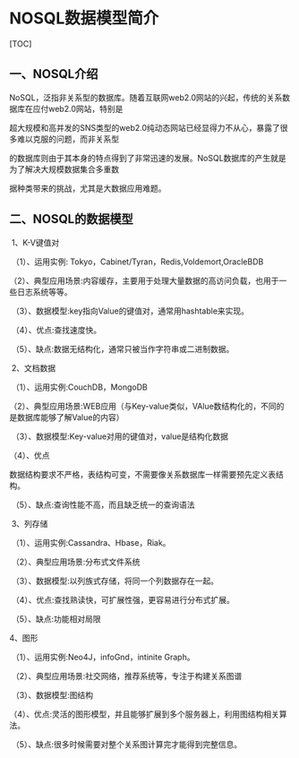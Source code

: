 # NOSQL数据模型简介

[TOC]

## 一、NOSQL介绍

NoSQL，泛指非关系型的数据库。随着互联网web2.0网站的兴起，传统的关系数据库在应付web2.0网站，特别是

超大规模和高并发的SNS类型的web2.0纯动态网站已经显得力不从心，暴露了很多难以克服的问题，而非关系型

的数据库则由于其本身的特点得到了非常迅速的发展。NoSQL数据库的产生就是为了解决大规模数据集合多重数

据种类带来的挑战，尤其是大数据应用难题。

## 二、NOSQL的数据模型

​    1、K-V键值对

​         （1）、运用实例: Tokyo，Cabinet/Tyran，Redis,Voldemort,OracleBDB

​         （2）、典型应用场景:内容缓存，主要用于处理大量数据的高访问负载，也用于一些日志系统等等。

​         （3）、数据模型:key指向Value的键值对，通常用hashtable来实现。

​         （4）、优点:查找速度快。

​         （5）、缺点:数据无结构化，通常只被当作字符串或二进制数据。



​    2、文档数据

​         （1）、运用实例:CouchDB，MongoDB

​         （2）、典型应用场景:WEB应用（与Key-value类似，VAlue数结构化的，不同的是数据库能够了解Value的内容）

​         （3）、数据模型:Key-value对用的键值对，value是结构化数据

（4）、优点

数据结构要求不严格，表结构可变，不需要像关系数据库一样需要预先定义表结构。

​         （5）、缺点:查询性能不高，而且缺乏统一的查询语法

​    3、列存储

​          （1）、运用实例:Cassandra、Hbase，Riak。

​         （2）、典型应用场景:分布式文件系统

​         （3）、数据模型:以列族式存储，将同一个列数据存在一起。

​         （4）、优点:查找熟读快，可扩展性强，更容易进行分布式扩展。

​         （5）、缺点:功能相对局限

   4、图形

​          （1）、运用实例:Neo4J，infoGnd，intinite Graph。

​         （2）、典型应用场景:社交网络，推荐系统等，专注于构建关系图谱

​         （3）、数据模型:图结构

​         （4）、优点:灵活的图形模型，并且能够扩展到多个服务器上，利用图结构相关算法。

​         （5）、缺点:很多时候需要对整个关系图计算完才能得到完整信息。

